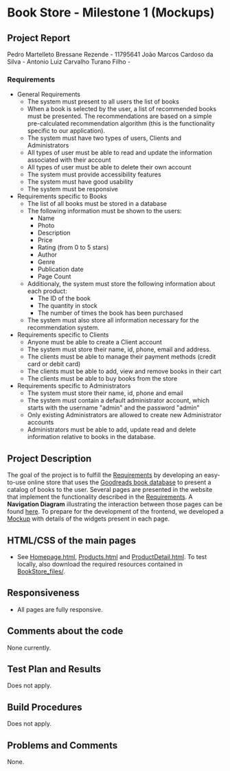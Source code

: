 # Book Store - Milestone 1 (Mockups)

## Project Report

Pedro Martelleto Bressane Rezende - 11795641
João Marcos Cardoso da Silva - 
Antonio Luiz Carvalho Turano Filho - 

### Requirements
 - General Requirements
    - The system must present to all users the list of books
    - When a book is selected by the user, a list of recommended books must be presented. The recommendations are based on a simple pre-calculated recommendation algorithm (this is the functionality specific to our application).
    - The system must have two types of users, Clients and Administrators 
    - All types of user must be able to read and update the information associated with their account
    - All types of user must be able to delete their own account
    - The system must provide accessibility features
    - The system must have good usability
    - The system must be responsive
  - Requirements specific to Books
    - The list of all books must be stored in a database
    - The following information must be shown to the users:
      - Name
      - Photo
      - Description
      - Price
      - Rating (from 0 to 5 stars)
      - Author
      - Genre
      - Publication date
      - Page Count
    - Additionaly, the system must store the following information about each product:
      - The ID of the book
      - The quantity in stock
      - The number of times the book has been purchased
    - The system must also store all information necessary for the recommendation system.
  - Requirements specific to Clients
    - Anyone must be able to create a Client account
    - The system must store their name, id, phone, email and address.
    - The clients must be able to manage their payment methods (credit card or debit card)
    - The clients must be able to add, view and remove books in their cart
    - The clients must be able to buy books from the store
 - Requirements specific to Administrators
    - The system must store their name, id, phone and email
    - The system must contain a default administrator account, which starts with the username "admin" and the password "admin"
    - Only existing Administrators are allowed to create new Administrator accounts
    - Administrators must be able to add, update read and delete information relative to books in the database.

## Project Description

The goal of the project is to fulfill the [Requirements](requirements) by developing an easy-to-use online store that uses the [Goodreads book database](https://www.kaggle.com/datasets/austinreese/goodreads-books) to present a catalog of books to the user. Several pages are presented in the website that implement the functionality described in the [Requirements](requirements). A **Navigation Diagram** illustrating the interaction between those pages can be found [here](https://www.figma.com/file/xTA8quNUIcFnJdaKB3LAgx/Navigation-Diagram?node-id=0%3A1). To prepare for the development of the frontend, we developed a [Mockup](https://www.figma.com/file/ZpRNOgvVlgQQf5CxK1sVEg/Book-Store---Mockup?node-id=0%3A1) with details of the widgets present in each page.

## HTML/CSS of the main pages

* See [Homepage.html](Homepage.html), [Products.html](Products.html) and [ProductDetail.html](ProductDetail.html). To test locally, also download the required resources contained in [BookStore_files/](BookStore_files).

## Responsiveness

* All pages are fully responsive.

## Comments about the code

None currently.

## Test Plan and Results

Does not apply.

## Build Procedures

Does not apply.

## Problems and Comments

None.
